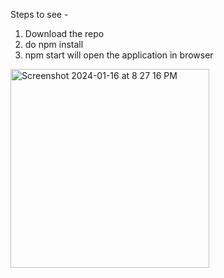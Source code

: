 Steps to see -

1. Download the repo
2. do npm install
3. npm start will open the application in browser

<img width="318" alt="Screenshot 2024-01-16 at 8 27 16 PM" src="https://github.com/ajayv1/react-otp-login/assets/11134190/01a78141-4b13-46fd-a17a-aafabcace1e2">
